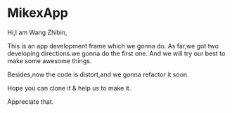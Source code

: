 # MikexApp
Hi,I am Wang Zhibin,

This is an app development frame which we gonna do.
As far,we got two developing directions.we gonna do the first one.
And we will try our best to make some awesome things.

Besides,now the code is distort,and we gonna refactor it soon.

Hope you can clone it & help us to make it.

Appreciate that.
